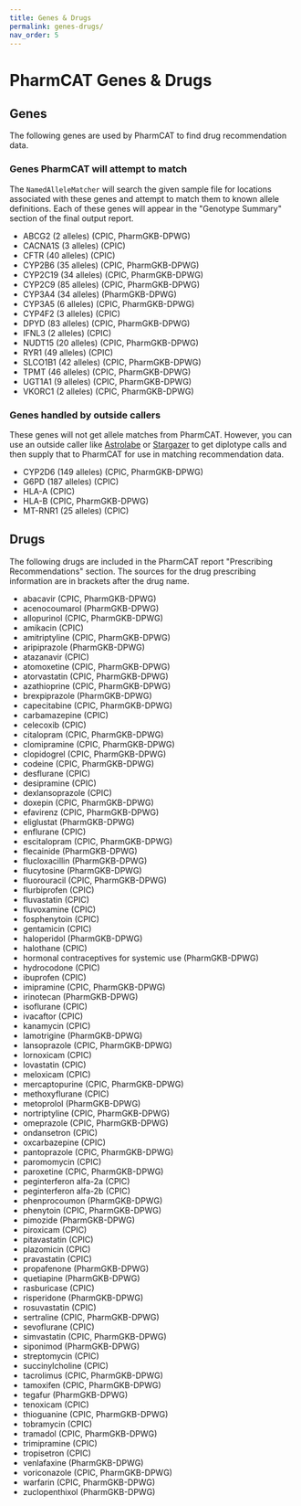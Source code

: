 ```yaml
---
title: Genes & Drugs
permalink: genes-drugs/
nav_order: 5
---
```


# PharmCAT Genes & Drugs

## Genes

The following genes are used by PharmCAT to find drug recommendation data.

### Genes PharmCAT will attempt to match

The `NamedAlleleMatcher` will search the given sample file for locations associated with these genes and attempt to match them to known allele definitions. Each of these genes will appear in the "Genotype Summary" section of the final output report.

- ABCG2 (2 alleles) (CPIC, PharmGKB-DPWG)
- CACNA1S (3 alleles) (CPIC)
- CFTR (40 alleles) (CPIC)
- CYP2B6 (35 alleles) (CPIC, PharmGKB-DPWG)
- CYP2C19 (34 alleles) (CPIC, PharmGKB-DPWG)
- CYP2C9 (85 alleles) (CPIC, PharmGKB-DPWG)
- CYP3A4 (34 alleles) (PharmGKB-DPWG)
- CYP3A5 (6 alleles) (CPIC, PharmGKB-DPWG)
- CYP4F2 (3 alleles) (CPIC)
- DPYD (83 alleles) (CPIC, PharmGKB-DPWG)
- IFNL3 (2 alleles) (CPIC)
- NUDT15 (20 alleles) (CPIC, PharmGKB-DPWG)
- RYR1 (49 alleles) (CPIC)
- SLCO1B1 (42 alleles) (CPIC, PharmGKB-DPWG)
- TPMT (46 alleles) (CPIC, PharmGKB-DPWG)
- UGT1A1 (9 alleles) (CPIC, PharmGKB-DPWG)
- VKORC1 (2 alleles) (CPIC, PharmGKB-DPWG)

### Genes handled by outside callers

These genes will not get allele matches from PharmCAT. However, you can use an outside caller like [Astrolabe](https://www.childrensmercy.org/childrens-mercy-research-institute/research-areas/genomic-medicine-center/data-and-software-resources/) or [Stargazer](https://stargazer.gs.washington.edu/stargazerweb/index.html) to get diplotype calls and then supply that to PharmCAT for use in matching recommendation data.

- CYP2D6 (149 alleles) (CPIC, PharmGKB-DPWG)
- G6PD (187 alleles) (CPIC)
- HLA-A (CPIC)
- HLA-B (CPIC, PharmGKB-DPWG)
- MT-RNR1 (25 alleles) (CPIC)


## Drugs

The following drugs are included in the PharmCAT report "Prescribing Recommendations" section. The sources for the drug prescribing information are in brackets after the drug name.

- abacavir (CPIC, PharmGKB-DPWG)
- acenocoumarol (PharmGKB-DPWG)
- allopurinol (CPIC, PharmGKB-DPWG)
- amikacin (CPIC)
- amitriptyline (CPIC, PharmGKB-DPWG)
- aripiprazole (PharmGKB-DPWG)
- atazanavir (CPIC)
- atomoxetine (CPIC, PharmGKB-DPWG)
- atorvastatin (CPIC, PharmGKB-DPWG)
- azathioprine (CPIC, PharmGKB-DPWG)
- brexpiprazole (PharmGKB-DPWG)
- capecitabine (CPIC, PharmGKB-DPWG)
- carbamazepine (CPIC)
- celecoxib (CPIC)
- citalopram (CPIC, PharmGKB-DPWG)
- clomipramine (CPIC, PharmGKB-DPWG)
- clopidogrel (CPIC, PharmGKB-DPWG)
- codeine (CPIC, PharmGKB-DPWG)
- desflurane (CPIC)
- desipramine (CPIC)
- dexlansoprazole (CPIC)
- doxepin (CPIC, PharmGKB-DPWG)
- efavirenz (CPIC, PharmGKB-DPWG)
- eliglustat (PharmGKB-DPWG)
- enflurane (CPIC)
- escitalopram (CPIC, PharmGKB-DPWG)
- flecainide (PharmGKB-DPWG)
- flucloxacillin (PharmGKB-DPWG)
- flucytosine (PharmGKB-DPWG)
- fluorouracil (CPIC, PharmGKB-DPWG)
- flurbiprofen (CPIC)
- fluvastatin (CPIC)
- fluvoxamine (CPIC)
- fosphenytoin (CPIC)
- gentamicin (CPIC)
- haloperidol (PharmGKB-DPWG)
- halothane (CPIC)
- hormonal contraceptives for systemic use (PharmGKB-DPWG)
- hydrocodone (CPIC)
- ibuprofen (CPIC)
- imipramine (CPIC, PharmGKB-DPWG)
- irinotecan (PharmGKB-DPWG)
- isoflurane (CPIC)
- ivacaftor (CPIC)
- kanamycin (CPIC)
- lamotrigine (PharmGKB-DPWG)
- lansoprazole (CPIC, PharmGKB-DPWG)
- lornoxicam (CPIC)
- lovastatin (CPIC)
- meloxicam (CPIC)
- mercaptopurine (CPIC, PharmGKB-DPWG)
- methoxyflurane (CPIC)
- metoprolol (PharmGKB-DPWG)
- nortriptyline (CPIC, PharmGKB-DPWG)
- omeprazole (CPIC, PharmGKB-DPWG)
- ondansetron (CPIC)
- oxcarbazepine (CPIC)
- pantoprazole (CPIC, PharmGKB-DPWG)
- paromomycin (CPIC)
- paroxetine (CPIC, PharmGKB-DPWG)
- peginterferon alfa-2a (CPIC)
- peginterferon alfa-2b (CPIC)
- phenprocoumon (PharmGKB-DPWG)
- phenytoin (CPIC, PharmGKB-DPWG)
- pimozide (PharmGKB-DPWG)
- piroxicam (CPIC)
- pitavastatin (CPIC)
- plazomicin (CPIC)
- pravastatin (CPIC)
- propafenone (PharmGKB-DPWG)
- quetiapine (PharmGKB-DPWG)
- rasburicase (CPIC)
- risperidone (PharmGKB-DPWG)
- rosuvastatin (CPIC)
- sertraline (CPIC, PharmGKB-DPWG)
- sevoflurane (CPIC)
- simvastatin (CPIC, PharmGKB-DPWG)
- siponimod (PharmGKB-DPWG)
- streptomycin (CPIC)
- succinylcholine (CPIC)
- tacrolimus (CPIC, PharmGKB-DPWG)
- tamoxifen (CPIC, PharmGKB-DPWG)
- tegafur (PharmGKB-DPWG)
- tenoxicam (CPIC)
- thioguanine (CPIC, PharmGKB-DPWG)
- tobramycin (CPIC)
- tramadol (CPIC, PharmGKB-DPWG)
- trimipramine (CPIC)
- tropisetron (CPIC)
- venlafaxine (PharmGKB-DPWG)
- voriconazole (CPIC, PharmGKB-DPWG)
- warfarin (CPIC, PharmGKB-DPWG)
- zuclopenthixol (PharmGKB-DPWG)
